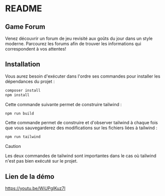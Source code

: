 
# README

## Game Forum

Venez découvrir un forum de jeu revisité aux goûts du jour dans un style moderne. Parcourez les forums afin de trouver les informations qui correspondent à vos attentes!


## Installation

Vous aurez besoin d'exécuter dans l'ordre ses commandes pour installer les dépendances du projet  :

```bash
composer install
npm install
```

Cette commande suivante permet de construire tailwind :

```bash
npm run build
```

Cette commande permet de construire et d'observer tailwind à chaque fois que vous sauvegarderez des modifications sur les fichiers liées à tailwind :

```bash
npm run tailwind 
```

> [!CAUTION]
> Les deux commandes de tailwind sont importantes dans le cas où tailwind n'est pas bien exécuté sur le projet.


## Lien de la démo

https://youtu.be/WiUPglKuz7I


